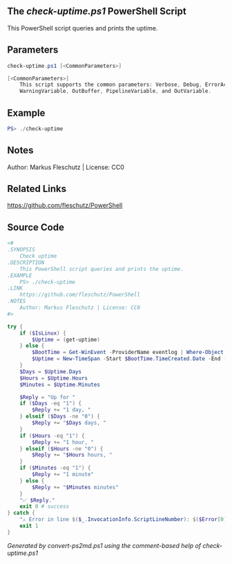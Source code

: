 ## The *check-uptime.ps1* PowerShell Script

This PowerShell script queries and prints the uptime.

## Parameters
```powershell
check-uptime.ps1 [<CommonParameters>]

[<CommonParameters>]
    This script supports the common parameters: Verbose, Debug, ErrorAction, ErrorVariable, WarningAction, 
    WarningVariable, OutBuffer, PipelineVariable, and OutVariable.
```

## Example
```powershell
PS> ./check-uptime

```

## Notes
Author: Markus Fleschutz | License: CC0

## Related Links
https://github.com/fleschutz/PowerShell

## Source Code
```powershell
<#
.SYNOPSIS
	Check uptime 
.DESCRIPTION
	This PowerShell script queries and prints the uptime.
.EXAMPLE
	PS> ./check-uptime
.LINK
	https://github.com/fleschutz/PowerShell
.NOTES
	Author: Markus Fleschutz | License: CC0
#>

try {
	if ($IsLinux) {
		$Uptime = (get-uptime)
	} else {
		$BootTime = Get-WinEvent -ProviderName eventlog | Where-Object {$_.Id -eq 6005} | Select-Object TimeCreated -First 1 
		$Uptime = New-TimeSpan -Start $BootTime.TimeCreated.Date -End (Get-Date)
	}
	$Days = $Uptime.Days
	$Hours = $Uptime.Hours
	$Minutes = $Uptime.Minutes 

	$Reply = "Up for "
	if ($Days -eq "1") {
		$Reply += "1 day, "
	} elseif ($Days -ne "0") {
		$Reply += "$Days days, "
	}
	if ($Hours -eq "1") {
		$Reply += "1 hour, "
	} elseif ($Hours -ne "0") {
		$Reply += "$Hours hours, "
	}
	if ($Minutes -eq "1") {
		$Reply += "1 minute"
	} else {
		$Reply += "$Minutes minutes"
	}
	"✅ $Reply."
	exit 0 # success
} catch {
	"⚠️ Error in line $($_.InvocationInfo.ScriptLineNumber): $($Error[0])"
	exit 1
}
```

*Generated by convert-ps2md.ps1 using the comment-based help of check-uptime.ps1*

